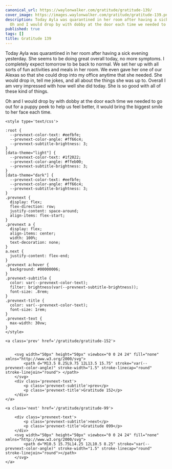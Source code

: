 ```yaml
---
canonical_url: https://waylonwalker.com/gratitude/gratitude-139/
cover_image: https://images.waylonwalker.com/gratitude/gratitude-139.png
description: Today Ayla was quarantined in her room after having a sick evening yesterday.
  Oh and I would drop by with dobby at the door each time we needed to go out for
published: true
tags: []
title: Gratitude 139
---
```


Today Ayla was quarantined in her room after having a sick evening yesterday. She seems to be doing great overall today, no more symptoms.  I completely expect tomorrow to be back to normal.  We set her up with all sorts of fun activities and meals in her room.  We even gave her one of our Alexas so that she could drop into my office anytime that she needed.  She would drop in, tell me jokes, and all about the things she was up to.  Overall I am very impressed with how well she did today.  She is so good with all of these kind of things.

Oh and I would drop by with dobby at the door each time we needed to go out for a puppy peek to help us feel better, it would bring the biggest smile to her face each time.
<div class='prevnext'>

    <style type='text/css'>

    :root {
      --prevnext-color-text: #eefbfe;
      --prevnext-color-angle: #ff66c4;
      --prevnext-subtitle-brightness: 3;
    }
    [data-theme="light"] {
      --prevnext-color-text: #1f2022;
      --prevnext-color-angle: #ffeb00;
      --prevnext-subtitle-brightness: 3;
    }
    [data-theme="dark"] {
      --prevnext-color-text: #eefbfe;
      --prevnext-color-angle: #ff66c4;
      --prevnext-subtitle-brightness: 3;
    }
    .prevnext {
      display: flex;
      flex-direction: row;
      justify-content: space-around;
      align-items: flex-start;
    }
    .prevnext a {
      display: flex;
      align-items: center;
      width: 100%;
      text-decoration: none;
    }
    a.next {
      justify-content: flex-end;
    }
    .prevnext a:hover {
      background: #00000006;
    }
    .prevnext-subtitle {
      color: var(--prevnext-color-text);
      filter: brightness(var(--prevnext-subtitle-brightness));
      font-size: .8rem;
    }
    .prevnext-title {
      color: var(--prevnext-color-text);
      font-size: 1rem;
    }
    .prevnext-text {
      max-width: 30vw;
    }
    </style>
    
    <a class='prev' href='/gratitude/gratitude-152'>
    

        <svg width="50px" height="50px" viewbox="0 0 24 24" fill="none" xmlns="http://www.w3.org/2000/svg">
            <path d="M13.5 8.25L9.75 12L13.5 15.75" stroke="var(--prevnext-color-angle)" stroke-width="1.5" stroke-linecap="round" stroke-linejoin="round"> </path>
        </svg>
        <div class='prevnext-text'>
            <p class='prevnext-subtitle'>prev</p>
            <p class='prevnext-title'>Gratitude 152</p>
        </div>
    </a>
    
    <a class='next' href='/gratitude/gratitude-99'>
    
        <div class='prevnext-text'>
            <p class='prevnext-subtitle'>next</p>
            <p class='prevnext-title'>Gratitude 099</p>
        </div>
        <svg width="50px" height="50px" viewbox="0 0 24 24" fill="none" xmlns="http://www.w3.org/2000/svg">
            <path d="M10.5 15.75L14.25 12L10.5 8.25" stroke="var(--prevnext-color-angle)" stroke-width="1.5" stroke-linecap="round" stroke-linejoin="round"></path>
        </svg>
    </a>
  </div>
